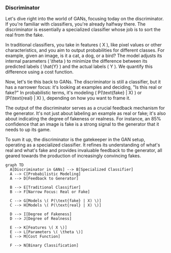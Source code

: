 
### Discriminator

Let's dive right into the world of GANs, focusing today on the discriminator. If you're familiar with classifiers, you're already halfway there. The discriminator is essentially a specialized classifier whose job is to sort the real from the fake.

In traditional classifiers, you take in features \( X \), like pixel values or other characteristics, and you aim to output probabilities for different classes. For example, given an image, is it a cat, a dog, or a bird? The model adjusts its internal parameters \( \theta \) to minimize the difference between its predicted labels \( \hat{Y} \) and the actual labels \( Y \). We quantify this difference using a cost function.

Now, let's tie this back to GANs. The discriminator is still a classifier, but it has a narrower focus: it's looking at examples and deciding, "Is this real or fake?" In probabilistic terms, it's modeling \( P(\text{fake} | X) \) or \[P(\text{real} | X) \), depending on how you want to frame it.

The output of the discriminator serves as a crucial feedback mechanism for the generator. It's not just about labeling an example as real or fake; it's also about indicating the degree of fakeness or realness. For instance, an 85% confidence that an image is fake is a strong signal to the generator that it needs to up its game.

To sum it up, the discriminator is the gatekeeper in the GAN setup, operating as a specialized classifier. It refines its understanding of what's real and what's fake and provides invaluable feedback to the generator, all geared towards the production of increasingly convincing fakes.
```mermaid
graph TD
  A[Discriminator in GANs] --> B[Specialized Classifier]
  A --> C[Probabilistic Modeling]
  A --> D[Feedback to Generator]
  
  B --> E[Traditional Classifier]
  B --> F[Narrow Focus: Real or Fake]
  
  C --> G[Models \( P(\text{fake} | X) \)]
  C --> H[Models \( P(\text{real} | X) \)]
  
  D --> I[Degree of Fakeness]
  D --> J[Degree of Realness]
  
  E --> K[Features \( X \)]
  E --> L[Parameters \( \theta \)]
  E --> M[Cost Function]
  
  F --> N[Binary Classification]
```